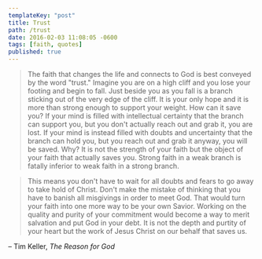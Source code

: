 ```yaml
---
templateKey: "post"
title: Trust
path: /trust
date: 2016-02-03 11:08:05 -0600
tags: [faith, quotes]
published: true
---
```


> The faith that changes the life and connects to God is best conveyed by the word "trust." Imagine you are on a high cliff and you lose your footing and begin to fall. Just beside you as you fall is a branch sticking out of the very edge of the cliff. It is your only hope and it is more than strong enough to support your weight. How can it save you? If your mind is filled with intellectual certainty that the branch can support you, but you don't actually reach out and grab it, you are lost. If your mind is instead filled with doubts and uncertainty that the branch can hold you, but you reach out and grab it anyway, you will be saved. Why? It is not the strength of your faith but the object of your faith that actually saves you. Strong faith in a weak branch is fatally inferior to weak faith in a strong branch.

> This means you don't have to wait for all doubts and fears to go away to take hold of Christ. Don't make the mistake of thinking that you have to banish all misgivings in order to meet God. That would turn your faith into one more way to be your own Savior. Working on the quality and purity of your commitment would become a way to merit salvation and put God in your debt. It is not the depth and purtity of your heart but the work of Jesus Christ on our behalf that saves us.

– Tim Keller, _The Reason for God_
